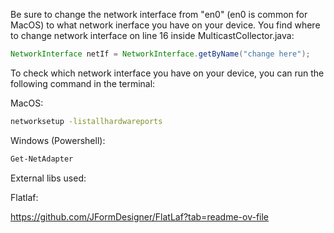 Be sure to change the network interface from "en0" (en0 is common for MacOS) to what network inerface you have on your device.
You find where to change network interface on line 16 inside MulticastCollector.java:

```java
NetworkInterface netIf = NetworkInterface.getByName("change here");
```

To check which network interface you have on your device, you can run the following command in the terminal:

MacOS:
```bash
networksetup -listallhardwareports
```

Windows (Powershell):
```bash
Get-NetAdapter
```

External libs used:

Flatlaf:

https://github.com/JFormDesigner/FlatLaf?tab=readme-ov-file
